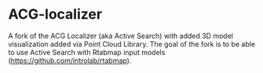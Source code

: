 # ACG-localizer

A fork of the ACG Localizer (aka Active Search) with added 3D model visualization added via Point Cloud Library. The goal of the fork is to be able to use Active Search with Rtabmap input models (https://github.com/introlab/rtabmap).
